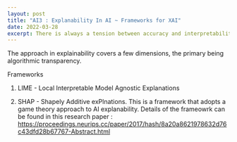 ```yaml
---
layout: post
title: "AI3 : Explanability In AI ~ Frameworks for XAI"
date: 2022-03-28
excerpt: There is always a tension between accuracy and interpretability in using deep learning models. Explanaibility frameworks imposes and enforces the process of explanability while assessing model results with respect to biasedness and fairness.  
---
```


The approach in explainability covers a few dimensions, the primary being algorithmic transparency.  

Frameworks <TO DO>
1. LIME - Local Interpretable Model Agnostic Explanations
  
2. SHAP - Shapely Additive exPlnations. This is a framework that adopts a game theory approach to AI explanability. Details of the frameowrk can be found in this research paper : 
  https://proceedings.neurips.cc/paper/2017/hash/8a20a8621978632d76c43dfd28b67767-Abstract.html
